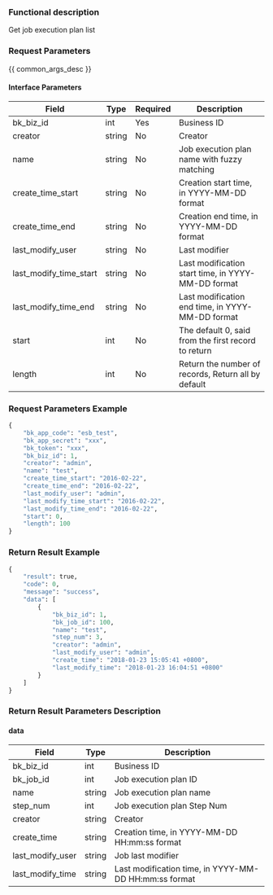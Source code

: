 ### Functional description

Get job execution plan list

### Request Parameters

{{ common_args_desc }}

#### Interface Parameters

| Field       |  Type      | Required   |  Description      |
|----------------------|------------|--------|------------|
| bk_biz_id              |  int       | Yes     | Business ID |
| creator                |  string    | No     | Creator |
| name                   |  string    | No     | Job execution plan name with fuzzy matching |
| create_time_start      |  string    | No     | Creation start time, in YYYY-MM-DD format |
| create_time_end        |  string    | No     | Creation end time, in YYYY-MM-DD format |
| last_modify_user       |  string    | No     | Last modifier |
| last_modify_time_start |  string    | No     | Last modification start time, in YYYY-MM-DD format |
| last_modify_time_end   |  string    | No     | Last modification end time, in YYYY-MM-DD format |
| start                  |  int       | No     | The default 0, said from the first record to return |
| length                 |  int       | No     | Return the number of records, Return all by default |

### Request Parameters Example

```python
{
    "bk_app_code": "esb_test",
    "bk_app_secret": "xxx",
    "bk_token": "xxx",
    "bk_biz_id": 1,
    "creator": "admin",
    "name": "test",
    "create_time_start": "2016-02-22",
    "create_time_end": "2016-02-22",
    "last_modify_user": "admin",
    "last_modify_time_start": "2016-02-22",
    "last_modify_time_end": "2016-02-22",
    "start": 0,
    "length": 100
}
```

### Return Result Example

```python
{
    "result": true,
    "code": 0,
    "message": "success",
    "data": [
        {
            "bk_biz_id": 1,
            "bk_job_id": 100,
            "name": "test",
            "step_num": 3,
            "creator": "admin",
            "last_modify_user": "admin",
            "create_time": "2018-01-23 15:05:41 +0800",
            "last_modify_time": "2018-01-23 16:04:51 +0800"
        }
    ]
}
```

### Return Result Parameters Description

#### data

| Field      | Type      | Description      |
|-----------|-----------|-----------|
| bk_biz_id       | int       | Business ID |
| bk_job_id       | int       | Job execution plan ID |
| name            | string    | Job execution plan name |
| step_num        | int       | Job execution plan Step Num |
| creator         | string    | Creator |
| create_time     | string    | Creation time, in YYYY-MM-DD HH:mm:ss format |
| last_modify_user| string    | Job last modifier |
| last_modify_time| string    | Last modification time, in YYYY-MM-DD HH:mm:ss format |

